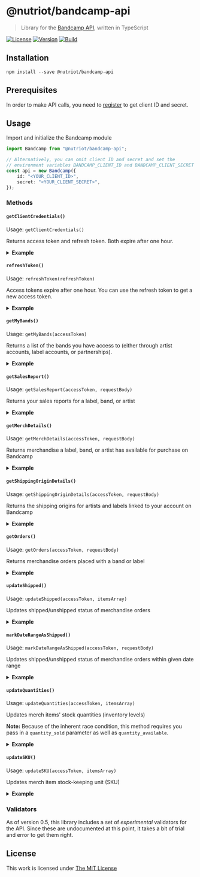 # @nutriot/bandcamp-api

> Library for the [Bandcamp API](https://bandcamp.com/developer), written in TypeScript

[![License](https://img.shields.io/github/license/nutriot/bandcamp-api?color=blue&style=for-the-badge)](https://github.com/nutriot/bandcamp-api/blob/main/LICENSE)
[![Version](https://img.shields.io/npm/v/@nutriot/bandcamp-api?style=for-the-badge)](https://www.npmjs.org/package/@nutriot/bandcamp-api)
[![Build](https://img.shields.io/github/actions/workflow/status/nutriot/bandcamp-api/default.yml?style=for-the-badge)](https://github.com/nutriot/bandcamp-api/actions)

## Installation

`npm install --save @nutriot/bandcamp-api`

## Prerequisites

In order to make API calls, you need to [register](https://bandcamp.com/contact?subj=API%20Access) to get client ID and secret.

## Usage

Import and initialize the Bandcamp module

```ts
import Bandcamp from "@nutriot/bandcamp-api";

// Alternatively, you can omit client ID and secret and set the
// environment variables BANDCAMP_CLIENT_ID and BANDCAMP_CLIENT_SECRET
const api = new Bandcamp({
	id: "<YOUR_CLIENT_ID>",
	secret: "<YOUR_CLIENT_SECRET>",
});
```

### Methods

#### `getClientCredentials()`

Usage: `getClientCredentials()`

Returns access token and refresh token. Both expire after one hour.

<details>
<summary><strong>Example</strong></summary>

```ts
const { access_token, refresh_token } = await api.getClientCredentials();
```

</details>

#### `refreshToken()`

Usage: `refreshToken(refreshToken)`

Access tokens expire after one hour. You can use the refresh token to get a new access token.

<details>
<summary><strong>Example</strong></summary>

```ts
await api.refreshToken(refresh_token);
```

</details>

#### `getMyBands()`

Usage: `getMyBands(accessToken)`

Returns a list of the bands you have access to (either through artist accounts, label accounts, or partnerships).

<details>
<summary><strong>Example</strong></summary>

```ts
await api.getMyBands(access_token);
```

</details>

#### `getSalesReport()`

Usage: `getSalesReport(accessToken, requestBody)`

Returns your sales reports for a label, band, or artist

<details>
<summary><strong>Example</strong></summary>

```ts
await api.getSalesReport(access_token, {
	band_id: 1633770804,
	member_band_id: 1925197437,
	start_time: "2015-12-31 23:59:59",
	end_time: "2016-01-31 00:00:00",
});
```

</details>

#### `getMerchDetails()`

Usage: `getMerchDetails(accessToken, requestBody)`

Returns merchandise a label, band, or artist has available for purchase on Bandcamp

<details>
<summary><strong>Example</strong></summary>

```ts
await api.getMerchDetails(access_token, {
	band_id: 1633770804,
	start_time: "2015-12-31",
	end_time: "2016-01-01",
	member_band_id: 1925197437,
	package_ids: [175167691, 1154611570],
});
```

</details>

#### `getShippingOriginDetails()`

Usage: `getShippingOriginDetails(accessToken, requestBody)`

Returns the shipping origins for artists and labels linked to your account on Bandcamp

<details>
<summary><strong>Example</strong></summary>

```ts
await api.getShippingOriginDetails(access_token);
```

</details>

#### `getOrders()`

Usage: `getOrders(accessToken, requestBody)`

Returns merchandise orders placed with a band or label

<details>
<summary><strong>Example</strong></summary>

```ts
await api.getOrders(access_token, {
	band_id: 1633770804,
});
```

</details>

#### `updateShipped()`

Usage: `updateShipped(accessToken, itemsArray)`

Updates shipped/unshipped status of merchandise orders

<details>
<summary><strong>Example</strong></summary>

```ts
await api.updateShipped(access_token, [
	{
		id: 1925197437,
		id_type: "p",
		shipped: true,
		notification_message: "Your items have shipped!",
		ship_date: "2016-02-29 12:59:59",
		carrier: "UPS",
		tracking_code: "VM13243546US",
	},
	{
		id: 4261657553,
		id_type: "s",
		shipped: false,
	},
]);
```

</details>

#### `markDateRangeAsShipped()`

Usage: `markDateRangeAsShipped(accessToken, requestBody)`

Updates shipped/unshipped status of merchandise orders within given date range

<details>
<summary><strong>Example</strong></summary>

```ts
await api.markDateRangeAsShipped(access_token, {
	band_id: 2293737955,
	member_band_id: 4261657553,
	start_time: "2015-12-31 23:59:59",
	end_time: "2016-01-31 00:00:00",
	email_notifications: true,
});
```

</details>

#### `updateQuantities()`

Usage: `updateQuantities(accessToken, itemsArray)`

Updates merch items' stock quantities (inventory levels)

**Note:** Because of the inherent race condition, this method requires you pass in a `quantity_sold` parameter as well as `quantity_available`.

<details>
<summary><strong>Example</strong></summary>

```ts
await api.updateQuantities(access_token, [
	{
		id_type: "p",
		id: 3387163565,
		quantity_available: 365,
		quantity_sold: 57,
		origin_id: 12345698,
	},
	{
		type: "o",
		id: 6789054322,
		quantity_available: 45,
		quantity_sold: 12,
		origin_id: 12345678,
	},
]);
```

</details>

#### `updateSKU()`

Usage: `updateSKU(accessToken, itemsArray)`

Updates merch item stock-keeping unit (SKU)

<details>
<summary><strong>Example</strong></summary>

```ts
await api.updateSKU(access_token, [
	{
		id: 175167691,
		id_type: "p",
		sku: "AFIB",
	},
	{
		id: 1154611570,
		id_type: "o",
		sku: "AFIB-XL",
	},
]);
```

</details>

### Validators

As of version 0.5, this library includes a set of _experimental_ validators for the API. Since these are undocumented at this point, it takes a bit of trial and error to get them right.

## License

This work is licensed under [The MIT License](https://opensource.org/licenses/MIT)
